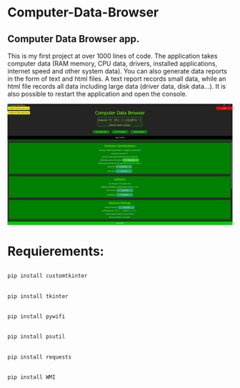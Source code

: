 # Computer-Data-Browser
<h2>Computer Data Browser app.</h2>

This is my first project at over 1000 lines of code. The application takes computer data (RAM memory, CPU data, drivers, installed applications, internet speed and other system data). You can also generate data reports in the form of text and html files. A text report records small data, while an html file records all data including large data (driver data, disk data...). It is also possible to restart the application and open the console.

![](screen.png)

<h1>Requierements:</h1>

##
    pip install customtkinter

##
    pip install tkinter

##
    pip install pywifi

##
    pip install psutil

##
    pip install requests

## 
    pip install WMI
